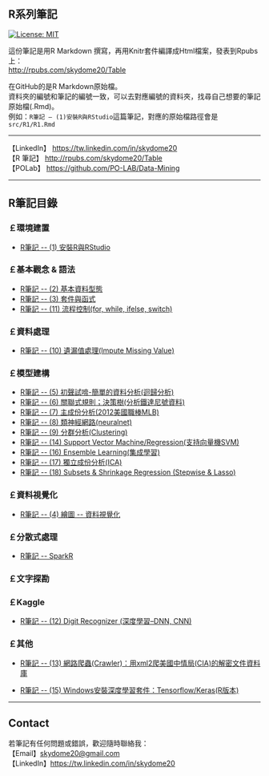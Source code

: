 ## R系列筆記

[![License: MIT](https://img.shields.io/badge/License-MIT-blue.svg)](https://opensource.org/licenses/MIT)

這份筆記是用R Markdown 撰寫，再用Knitr套件編譯成Html檔案，發表到Rpubs上：   
<a href="http://rpubs.com/skydome20/Table" target="_blank">http://rpubs.com/skydome20/Table</a>   

在GitHub的是R Markdown原始檔。   
資料夾的編號和筆記的編號一致，可以去對應編號的資料夾，找尋自己想要的筆記原始檔(.Rmd)。   
例如：`R筆記 – (1)安裝R與RStudio`這篇筆記，對應的原始檔路徑會是`src/R1/R1.Rmd`   

----------
    
【LinkedIn】 <a href="https://tw.linkedin.com/in/skydome20" target="_blank">https://tw.linkedin.com/in/skydome20</a>    
【R 筆記】 <a href="http://rpubs.com/skydome20/Table" target="_blank">http://rpubs.com/skydome20/Table</a>    
【POLab】 <a href="https://github.com/PO-LAB/Data-Mining" target="_blank">https://github.com/PO-LAB/Data-Mining</a>   

----------

## R筆記目錄
  
### **￡環境建置**   

* <a href="https://skydome20.github.io/R-Notes/src/R1/R1" target="_blank">R筆記 -- (1) 安裝R與RStudio</a>   
   

   
### **￡基本觀念 & 語法**   
   
* <a href="https://skydome20.github.io/R-Notes/src/R2/R2" target="_blank">R筆記 -- (2) 基本資料型態</a>     
* <a href="https://skydome20.github.io/R-Notes/src/R3/R3" target="_blank">R筆記 -- (3) 套件與函式</a>    
* <a href="https://skydome20.github.io/R-Notes/src/R11/R11" target="_blank">R筆記 -- (11) 流程控制(for, while, ifelse, switch)</a>     
   
  
   
### **￡資料處理**   
   
* <a href="https://skydome20.github.io/R-Notes/src/R10/R10" target="_blank">R筆記 -- (10) 遺漏值處理(Impute  Missing Value)</a>   
   
  
   
### **￡模型建構**  
   
* <a href="https://skydome20.github.io/R-Notes/src/R5/R5" target="_blank">R筆記 -- (5) 初聲試啼-簡單的資料分析(迴歸分析)</a>   
* <a href="https://skydome20.github.io/R-Notes/src/R6/R6" target="_blank">R筆記 -- (6) 關聯式規則；決策樹(分析鐵達尼號資料)</a>   
* <a href="https://skydome20.github.io/R-Notes/src/R7/R7" target="_blank">R筆記 -- (7) 主成份分析(2012美國職棒MLB)</a>   
* <a href="https://skydome20.github.io/R-Notes/src/R8/R8" target="_blank">R筆記 -- (8) 類神經網路(neuralnet)</a>   
* <a href="https://skydome20.github.io/R-Notes/src/R9/R9" target="_blank">R筆記 -- (9) 分群分析(Clustering)</a>   
* <a href="https://skydome20.github.io/R-Notes/src/R14/R14" target="_blank">R筆記 -- (14) Support Vector Machine/Regression(支持向量機SVM)</a>  
* <a href="https://skydome20.github.io/R-Notes/src/R16/R16" target="_blank">R筆記 -- (16) Ensemble Learning(集成學習)</a> 
* <a href="https://skydome20.github.io/R-Notes/src/R17/R17" target="_blank">R筆記 -- (17) 獨立成份分析(ICA)</a> 
* <a href="https://skydome20.github.io/R-Notes/src/R18/R18" target="_blank">R筆記 -- (18) Subsets & Shrinkage Regression (Stepwise & Lasso)</a> 
  
   
### **￡資料視覺化**  

* <a href="https://skydome20.github.io/R-Notes/src/R4/R4" target="_blank">R筆記 -- (4) 繪圖 -- 資料視覺化</a>   

   
   
### **￡分散式處理**  

* <a href="https://skydome20.github.io/R-Notes/src/SparkR/sparkR" target="_blank"> R筆記 -- SparkR</a>   

   
   
### **￡文字探勘**  
   
 

   
### **￡Kaggle**  

* <a href="https://skydome20.github.io/R-Notes/src/R12/R12" target="_blank">R筆記 -- (12) Digit Recognizer (深度學習–DNN, CNN)</a>   
   
   
 

   
### **￡其他**  

* <a href="https://skydome20.github.io/R-Notes/src/R13/R13" target="_blank">R筆記 -- (13) 網路爬蟲(Crawler)：用xml2爬美國中情局(CIA)的解密文件資料庫</a>   
   
* <a href="https://skydome20.github.io/R-Notes/src/R15/R15" target="_blank">R筆記 -- (15) Windows安裝深度學習套件：Tensorflow/Keras(R版本)</a>   

----------

## Contact

若筆記有任何問題或錯誤，歡迎隨時聯絡我：   
【Email】skydome20@gmail.com   
【LinkedIn】<a href="https://tw.linkedin.com/in/skydome20" target="_blank">https://tw.linkedin.com/in/skydome20</a> 
